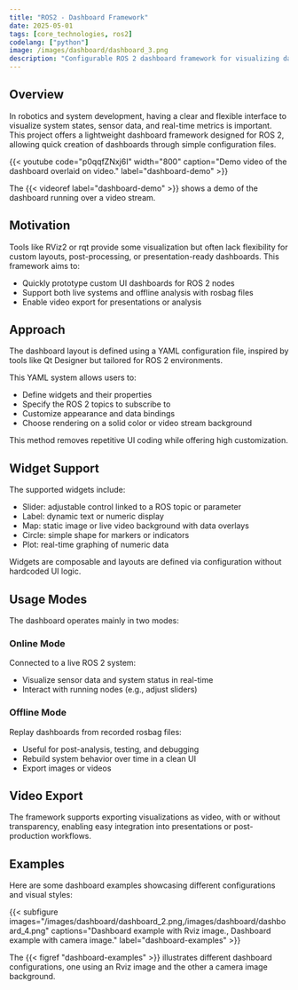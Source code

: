 ```yaml
---
title: "ROS2 - Dashboard Framework"
date: 2025-05-01
tags: [core_technologies, ros2]
codelang: ["python"]
image: /images/dashboard/dashboard_3.png
description: "Configurable ROS 2 dashboard framework for visualizing data, controlling nodes, and exporting video-based UI layouts."
---
```


## Overview

In robotics and system development, having a clear and flexible interface to visualize system states, sensor data, and real-time metrics is important. This project offers a lightweight dashboard framework designed for ROS 2, allowing quick creation of dashboards through simple configuration files.

{{< youtube code="p0qqfZNxj6I" width="800" caption="Demo video of the dashboard overlaid on video." label="dashboard-demo" >}}

The {{< videoref label="dashboard-demo" >}} shows a demo of the dashboard running over a video stream.

## Motivation

Tools like RViz2 or rqt provide some visualization but often lack flexibility for custom layouts, post-processing, or presentation-ready dashboards. This framework aims to:

- Quickly prototype custom UI dashboards for ROS 2 nodes  
- Support both live systems and offline analysis with rosbag files  
- Enable video export for presentations or analysis  

## Approach

The dashboard layout is defined using a YAML configuration file, inspired by tools like Qt Designer but tailored for ROS 2 environments.

This YAML system allows users to:

- Define widgets and their properties  
- Specify the ROS 2 topics to subscribe to  
- Customize appearance and data bindings  
- Choose rendering on a solid color or video stream background  

This method removes repetitive UI coding while offering high customization.

## Widget Support

The supported widgets include:

- Slider: adjustable control linked to a ROS topic or parameter  
- Label: dynamic text or numeric display  
- Map: static image or live video background with data overlays  
- Circle: simple shape for markers or indicators  
- Plot: real-time graphing of numeric data  

Widgets are composable and layouts are defined via configuration without hardcoded UI logic.

## Usage Modes

The dashboard operates mainly in two modes:

### Online Mode

Connected to a live ROS 2 system:

- Visualize sensor data and system status in real-time  
- Interact with running nodes (e.g., adjust sliders)  

### Offline Mode

Replay dashboards from recorded rosbag files:

- Useful for post-analysis, testing, and debugging  
- Rebuild system behavior over time in a clean UI  
- Export images or videos  

## Video Export

The framework supports exporting visualizations as video, with or without transparency, enabling easy integration into presentations or post-production workflows.

## Examples

Here are some dashboard examples showcasing different configurations and visual styles:

{{< subfigure images="/images/dashboard/dashboard_2.png,/images/dashboard/dashboard_4.png" captions="Dashboard example with Rviz image., Dashboard example with camera image." label="dashboard-examples" >}}

The {{< figref "dashboard-examples" >}} illustrates different dashboard configurations, one using an Rviz image and the other a camera image background.
